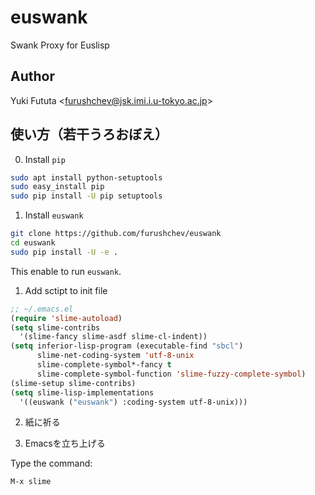 euswank
=======

Swank Proxy for Euslisp

## Author

Yuki Fututa <<furushchev@jsk.imi.i.u-tokyo.ac.jp>>

## 使い方（若干うろおぼえ）

0. Install `pip`

```bash
sudo apt install python-setuptools
sudo easy_install pip
sudo pip install -U pip setuptools
```

1. Install `euswank`

```bash
git clone https://github.com/furushchev/euswank
cd euswank
sudo pip install -U -e .
```

This enable to run `euswank`.

1. Add sctipt to init file

```lisp
;; ~/.emacs.el
(require 'slime-autoload)
(setq slime-contribs
  '(slime-fancy slime-asdf slime-cl-indent))
(setq inferior-lisp-program (executable-find "sbcl")
      slime-net-coding-system 'utf-8-unix
      slime-complete-symbol*-fancy t
      slime-complete-symbol-function 'slime-fuzzy-complete-symbol)
(slime-setup slime-contribs)
(setq slime-lisp-implementations
  '((euswank ("euswank") :coding-system utf-8-unix)))
```

2. 紙に祈る

3. Emacsを立ち上げる

Type the command:

```bash
M-x slime
```
